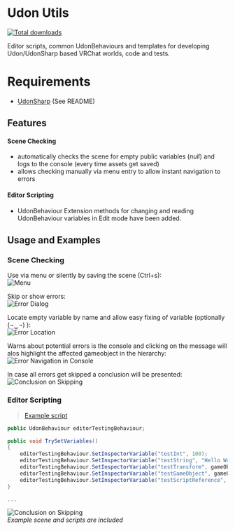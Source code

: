 # Udon Utils

[![Total downloads](https://img.shields.io/github/downloads/Guribo/UdonUtils/total?style=flat-square&logo=appveyor)](https://github.com/Guribo/UdonUtils/releases)

Editor scripts, common UdonBehaviours and templates for developing Udon/UdonSharp based VRChat worlds, code and tests.

# Requirements

 - [UdonSharp](https://github.com/vrchat-community/UdonSharp.git) (See README)

## Features

#### Scene Checking
* automatically checks the scene for empty public variables (*null*) and logs to the console (every time assets get saved)
* allows checking manually via menu entry to allow instant navigation to errors

#### Editor Scripting
* UdonBehaviour Extension methods for changing and reading UdonBehaviour variables in Edit mode have been added.

## Usage and Examples

### Scene Checking
Use via menu or silently by saving the scene (Ctrl+s):  
![Menu](README/menu.png)

Skip or show errors:  
![Error Dialog](README/errorMessage.png)

Locate empty variable by name and allow easy fixing of variable (optionally (¬‿¬) ):  
![Error Location](README/errorLocation.png)

Warns about potential errors is the console and clicking on the message will alos highlight the affected gameobject in the hierarchy:  
![Error Navigation in Console](README/errorNavigationInConsole.png)

In case all errors get skipped a conclusion will be presented:  
![Conclusion on Skipping](README/conclusion.png)

### Editor Scripting
> [Example script](Editor/Examples/InspectorValueChangerEditor.cs)
````c#
public UdonBehaviour editorTestingBehaviour;

public void TrySetVariables()
{
    editorTestingBehaviour.SetInspectorVariable("testInt", 100);
    editorTestingBehaviour.SetInspectorVariable("testString", "Hello World");
    editorTestingBehaviour.SetInspectorVariable("testTransform", gameObject.transform);
    editorTestingBehaviour.SetInspectorVariable("testGameObject", gameObject);
    editorTestingBehaviour.SetInspectorVariable("testScriptReference", editorTestingBehaviour);
}

...
````

![Conclusion on Skipping](README/inspectorValueChangerExample.gif)  
*Example scene and scripts are included*
